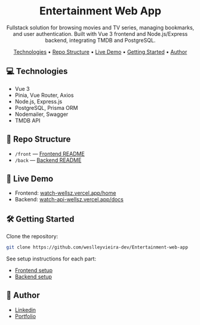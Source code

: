 <h1 align="center" style="font-weight: bold;">Entertainment Web App</h1>

<p align="center">
Fullstack solution for browsing movies and TV series, managing bookmarks, and user authentication. Built with Vue 3 frontend and Node.js/Express backend, integrating TMDB and PostgreSQL.
</p>

<p align="center">
  <a href="#technologies">Technologies</a> •
  <a href="#repo-structure">Repo Structure</a> •
  <a href="#live-demo">Live Demo</a> •
  <a href="#getting-started">Getting Started</a> •
  <a href="#author">Author</a>
</p>

<h2 id="technologies">💻 Technologies</h2>

- Vue 3
- Pinia, Vue Router, Axios
- Node.js, Express.js
- PostgreSQL, Prisma ORM
- Nodemailer, Swagger
- TMDB API

<h2 id="repo-structure">📁 Repo Structure</h2>

- `/front` — [Frontend README](front/README.md)
- `/back` — [Backend README](back/README.md)

<h2 id="live-demo">🚀 Live Demo</h2>

- Frontend: [watch-wellsz.vercel.app/home](https://watch-wellsz.vercel.app/home)
- Backend: [watch-api-wellsz.vercel.app/docs](https://watch-api-wellsz.vercel.app/docs)

<h2 id="getting-started">🛠️ Getting Started</h2>

Clone the repository:

```sh
git clone https://github.com/weslleyvieira-dev/Entertainment-web-app
```

See setup instructions for each part:

- [Frontend setup](front/README.md)
- [Backend setup](back/README.md)

<h2 id="author">👤 Author</h2>

- [Linkedin](https://www.linkedin.com/in/weslleyvieira-dev/)
- [Portfolio](https://portfolio-weslleyvieira-projects.vercel.app/)
